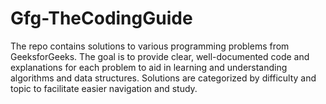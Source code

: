 # Gfg-TheCodingGuide
The repo contains solutions to various programming problems from GeeksforGeeks.
The goal is to provide clear, well-documented code and explanations for each problem to aid in learning and understanding
algorithms and data structures.
Solutions are categorized by difficulty and topic to facilitate easier navigation and study. 
